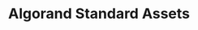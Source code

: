 ---
title: "Algorand Standard Assets"
description: "This video goes through one of Algorands key feature, the ASA, and explains in detail what ASA is and how it is used. For Developers interested in Algorand technologies By the end if this video, you will understand what are ASAs and how it is used."
type: "course"
category: "EnCode Club,ASA"
difficulty: "Intermediate"
summary: "A video explaining one of the key features of Algorand, the ASA"
file_path: "https://www.youtube.com/watch?v=K1Y3inVVHn8&list=PLfEHHr3qexv8ZXjoBOaCrX95w1OshjnMt&index=4"
image: "https://assets-global.website-files.com/5e39e095596498a8b9624af1/5ffca6e3e0d8ad9231cc2af6_Portfolio-course---final.png"
link: "https://medium.com/encode-club/algorand-educate-algorand-standard-assets-video-slides-7f8d1cace2f7"
status: "open"
---